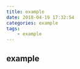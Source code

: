 ```yaml
---
title: example
date: 2018-04-19 17:32:54
categories: example
tags: 
    - example
---
```


## example
